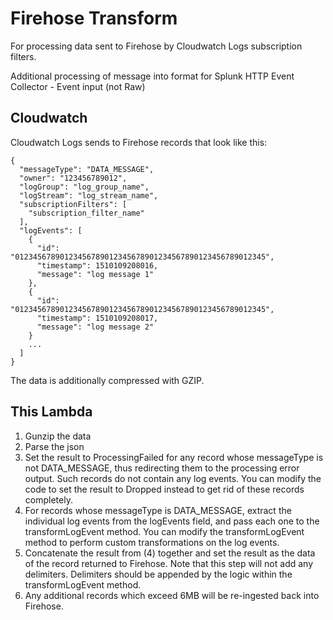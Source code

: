 # Firehose Transform

For processing data sent to Firehose by Cloudwatch Logs subscription filters.

Additional processing of message into format for Splunk HTTP Event Collector - Event input (not Raw)

## Cloudwatch

Cloudwatch Logs sends to Firehose records that look like this:

```
{
  "messageType": "DATA_MESSAGE",
  "owner": "123456789012",
  "logGroup": "log_group_name",
  "logStream": "log_stream_name",
  "subscriptionFilters": [
    "subscription_filter_name"
  ],
  "logEvents": [
    {
      "id": "01234567890123456789012345678901234567890123456789012345",
      "timestamp": 1510109208016,
      "message": "log message 1"
    },
    {
      "id": "01234567890123456789012345678901234567890123456789012345",
      "timestamp": 1510109208017,
      "message": "log message 2"
    }
    ...
  ]
}
```

The data is additionally compressed with GZIP.

## This Lambda

1. Gunzip the data
1. Parse the json
1. Set the result to ProcessingFailed for any record whose messageType is not DATA_MESSAGE, thus redirecting them to the processing error output. Such records do not contain any log events. You can modify the code to set the result to Dropped instead to get rid of these records completely.
1. For records whose messageType is DATA_MESSAGE, extract the individual log events from the logEvents field, and pass each one to the transformLogEvent method. You can modify the transformLogEvent method to perform custom transformations on the log events.
1. Concatenate the result from (4) together and set the result as the data of the record returned to Firehose. Note that this step will not add any delimiters. Delimiters should be appended by the logic within the transformLogEvent method.
1. Any additional records which exceed 6MB will be re-ingested back into Firehose.
